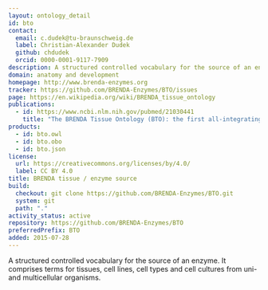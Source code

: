 ```yaml
---
layout: ontology_detail
id: bto
contact:
  email: c.dudek@tu-braunschweig.de
  label: Christian-Alexander Dudek
  github: chdudek
  orcid: 0000-0001-9117-7909
description: A structured controlled vocabulary for the source of an enzyme comprising tissues, cell lines, cell types and cell cultures.
domain: anatomy and development
homepage: http://www.brenda-enzymes.org
tracker: https://github.com/BRENDA-Enzymes/BTO/issues
page: https://en.wikipedia.org/wiki/BRENDA_tissue_ontology
publications:
  - id: https://www.ncbi.nlm.nih.gov/pubmed/21030441
    title: "The BRENDA Tissue Ontology (BTO): the first all-integrating ontology of all organisms for enzyme sources"
products:
  - id: bto.owl
  - id: bto.obo
  - id: bto.json
license:
  url: https://creativecommons.org/licenses/by/4.0/
  label: CC BY 4.0
title: BRENDA tissue / enzyme source
build:
  checkout: git clone https://github.com/BRENDA-Enzymes/BTO.git
  system: git
  path: "."
activity_status: active
repository: https://github.com/BRENDA-Enzymes/BTO
preferredPrefix: BTO
added: 2015-07-28
---
```


A structured controlled vocabulary for the source of an enzyme. It comprises terms for tissues, cell lines, cell types and cell cultures from uni- and multicellular organisms.
